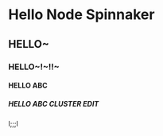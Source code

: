 # Hello Node Spinnaker

## HELLO~

### HELLO~!~!!~

#### HELLO ABC

##### HELLO ABC CLUSTER EDIT

l;;;l
